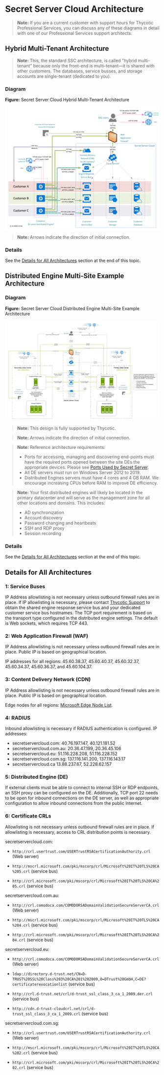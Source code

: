[title]: # (Secret Server Cloud Architecture)
[tags]: # (Secret Server Cloud, Architecture)
[priority]: # (1000)

# Secret Server Cloud Architecture

> **Note:** If you are a current customer with support hours for Thycotic Professional Services, you can discuss any of these diagrams in detail with one of our Professional Services support architects.

## Hybrid Multi-Tenant Architecture

> **Note:**  This, the standard SSC architecture, is called "hybrid multi-tenant" because only the front-end is multi-tenant—it is shared with other customers. The databases, service busses, and storage accounts are single-tenant (dedicated to you).

### Diagram

**Figure:** Secret Server Cloud Hybrid Multi-Tenant Architecture

![image-20210106095743761](images/image-20210106095743761.png)

> **Note:** Arrows indicate the direction of initial connection.

### Details

See the [Details for All Architectures](#Details-for-All-Architectures) section at the end of this topic.

## Distributed Engine Multi-Site Example Architecture

### Diagram

**Figure:** Secret Server Cloud Distributed Engine Multi-Site Example Architecture

![image-20210106095339756](images/image-20210106095339756.png)

>**Note:** This design is fully supported by Thycotic.

> **Note:** Arrows indicate the direction of initial connection.

> **Note:** Reference architecture requirements:
>
> - Ports for accessing, managing and discovering end-points must have the required ports opened between the site DEs the appropriate devices. Please see [Ports Used by Secret Server](../../networking/secret-server-ports/index.md).
> - All DE servers must run on Windows Server 2012 to 2019.
> - Distributed Engines servers must have 4 cores and 4 GB RAM. We encourage increasing CPUs before RAM to improve DE efficiency.

> **Note:** Your first distributed engines will likely be located in the primary datacenter and will
> serve as the management zone for all other locations and domains. This includes:
>
> - AD synchronization
> - Account discovery
> - Password changing and heartbeats
> - SSH and RDP proxy
> - Session recording

### Details

See the [Details for All Architectures](#Details-for-All-Architectures) section at the end of this topic.

## Details for All Architectures

### 1: Service Buses

IP Address allowlisting is not necessary unless outbound firewall rules are in place. If IP allowlisting is necessary, please contact [Thycotic Support](../../support/index.md) to obtain the shared engine response service bus and your dedicated customer service bus hostnames.  The TCP port requirement is based on the transport type configured in the distributed engine settings.  The default is Web sockets, which requires TCP 443.

### 2: Web Application Firewall (WAF)

IP Address allowlisting is not necessary unless outbound firewall rules are in place. Public IP is based on geographical location.

IP addresses for all regions: 45.60.38.37, 45.60.40.37, 45.60.32.37, 45.60.34.37, 45.60.36.37, and 45.60.104.37.

### 3: Content Delivery Network (CDN)

IP Address allowlisting is not necessary unless outbound firewall rules are in place. Public IP is based on geographical location.

Edge nodes for all regions: [Microsoft Edge Node List](https://docs.microsoft.com/en-us/rest/api/cdn/edgenodes/list).

### 4: RADIUS

Inbound allowlisting is necessary if RADIUS authentication is configured. IP addresses:

- secretservercloud.com: 40.76.197.147, 40.121.181.52
- secretservercloud.com.au: 20.36.47.199, 20.36.45.106
- secretservercloud.eu: 51.116.228.208, 51.116.228.152
- secretservercloud.com.sg: 137.116.141.200, 137.116.143.17
- secretservercloud.ca 13.88.237.67, 52.228.62.157

### 5: Distributed Engine (DE)

If external clients must be able to connect to internal SSH or RDP endpoints, an SSH proxy can be configured on the DE. Additionally, TCP port 22 needs to be open for inbound connections on the DE server, as well as appropriate configuration to allow inbound connections from the public Internet.

### 6: Certificate CRLs

Allowlisting is not necessary unless outbound firewall rules are in place. If allowlisting is necessary, access to CRL distribution points is necessary.

secretservercloud.com:

- `http://crl.usertrust.com/USERTrustRSACertificationAuthority.crl` (Web server)

- `http://mscrl.microsoft.com/pki/mscorp/crl/Microsoft%20IT%20TLS%20CA%205.crl` (service bus)

- `http://crl.microsoft.com/pki/mscorp/crl/Microsoft%20IT%20TLS%20CA%205.crl` (service bus)

secretservercloud.com.au:

- `http://crl.comodoca.com/COMODORSADomainValidationSecureServerCA.crl` (Web server)

- `http://mscrl.microsoft.com/pki/mscorp/crl/Microsoft%20IT%20TLS%20CA%204.crl` (service bus)

- `http://crl.microsoft.com/pki/mscorp/crl/Microsoft%20IT%20TLS%20CA%204.crl` (service bus)

secretservercloud.eu:

- `http://crl.comodoca.com/COMODORSADomainValidationSecureServerCA.crl` (Web server)

- `ldap://directory.d-trust.net/CN=D-TRUST%20SSL%20Class%203%20CA%201%202009,O=DTrust%20GmbH,C=DE?certificaterevocationlist` (service bus)

- `http://crl.d-trust.net/crl/d-trust_ssl_class_3_ca_1_2009.der.crl` (service bus)

- `http://cdn.d-trust-cloudcrl.net/crl/d-trust_ssl_class_3_ca_1_2009.crl` (service bus)

 secretservercloud.com.sg:

- `http://crl.usertrust.com/USERTrustRSACertificationAuthority.crl` (Web server)

- `http://mscrl.microsoft.com/pki/mscorp/crl/Microsoft%20IT%20TLS%20CA%202.crl` (service bus)

- `http://crl.microsoft.com/pki/mscorp/crl/Microsoft%20IT%20TLS%20CA%202.crl` (service bus)